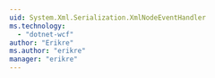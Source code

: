 ```yaml
---
uid: System.Xml.Serialization.XmlNodeEventHandler
ms.technology: 
  - "dotnet-wcf"
author: "Erikre"
ms.author: "erikre"
manager: "erikre"
---
```


